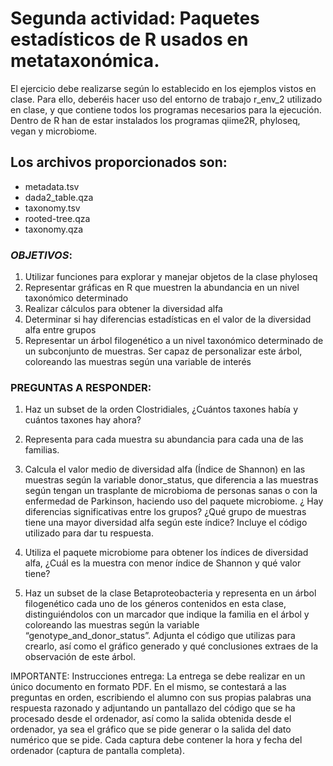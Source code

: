 # **Segunda actividad**: Paquetes estadísticos de R usados en metataxonómica.

El ejercicio debe realizarse según lo establecido en los ejemplos vistos en clase. Para ello, deberéis hacer uso del entorno de trabajo r_env_2 utilizado en clase, y que contiene todos los programas necesarios para la ejecución. Dentro de R han de estar instalados los programas qiime2R, phyloseq, vegan y microbiome.
 
 
## **Los   archivos proporcionados son**:

- metadata.tsv
- dada2_table.qza
- taxonomy.tsv
- rooted-tree.qza
- taxonomy.qza

### ***OBJETIVOS***: 

1. Utilizar funciones para explorar y manejar objetos de la clase phyloseq 
2. Representar gráficas en R que muestren la abundancia en un nivel taxonómico determinado
3. Realizar cálculos para obtener la diversidad alfa 
4. Determinar si hay diferencias estadísticas en el valor de la diversidad alfa entre grupos
5. Representar un árbol filogenético a un nivel taxonómico determinado de un subconjunto de muestras. Ser capaz de personalizar este árbol, coloreando las muestras según una variable de interés

### **PREGUNTAS A RESPONDER**:

1. Haz un subset de la orden Clostridiales, ¿Cuántos taxones había y cuántos taxones hay ahora?

2. Representa para cada muestra su abundancia para cada una de las familias.

3. Calcula el valor medio de diversidad alfa (Índice de Shannon) en las muestras según la variable donor_status, que diferencia a las muestras según tengan un trasplante de microbioma de personas sanas o con la enfermedad de Parkinson, haciendo uso del paquete microbiome. ¿ Hay diferencias significativas entre los grupos? ¿Qué grupo de muestras tiene una mayor diversidad alfa según este índice? Incluye el código utilizado para dar tu respuesta.

4. Utiliza el paquete microbiome para obtener los índices de diversidad alfa, ¿Cuál es la muestra con menor índice de Shannon y qué valor tiene?

5. Haz un subset de la clase Betaproteobacteria y representa en un árbol filogenético cada uno de los géneros contenidos en esta clase, distinguiéndolos con un marcador que indique la familia en el árbol y coloreando las muestras según la variable “genotype_and_donor_status”. Adjunta el código que utilizas para crearlo, así como el gráfico generado y qué conclusiones extraes de la observación de este árbol. 

IMPORTANTE: Instrucciones entrega:
La entrega se debe realizar en un único documento en formato PDF. En el mismo, se contestará a las preguntas en orden, escribiendo el alumno con sus propias palabras una respuesta razonado y adjuntando un pantallazo del código que se ha procesado desde el ordenador, así como la salida obtenida desde el ordenador, ya sea el gráfico que se pide generar o la salida del dato numérico que se pide. Cada captura debe contener la hora y fecha del ordenador (captura de pantalla completa). 

